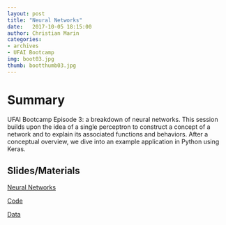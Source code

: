 ```yaml
---
layout: post
title: "Neural Networks"
date:   2017-10-05 18:15:00
author: Christian Marin
categories:
- archives
- UFAI Bootcamp
img: boot03.jpg
thumb: bootthumb03.jpg
---
```


# Summary

UFAI Bootcamp Episode 3: a breakdown of neural networks. This session builds upon the idea of a single perceptron to construct a concept of a network and to explain its associated functions and behaviors. After a conceptual overview, we dive into an example application in Python using Keras.

## Slides/Materials

[Neural Networks](https://drive.google.com/open?id=1Y7Uodu156jZQIws8jtUf4h9m_3oSoFAoBXYb91pW5xM)

[Code](https://drive.google.com/open?id=13ldCuSiVxWrNWjaftyXbqR8dyhmGJQfh)

[Data](https://drive.google.com/open?id=1j8NwWHkz3_OLr-xu25aYkiZFhFheZt0j)